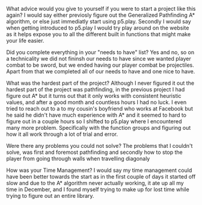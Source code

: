 What advice would you give to yourself if you were to start a project like this again?
I would say either previosly figure out the Generalized Pathfinding A* algorithm, or else just immediatly start using p5.play. Secondly I would say when getting introduced to p5.play I would try play around on the website as it helps expose you to all the different built in functions that might make your life easier. 

Did you complete everything in your "needs to have" list?
Yes and no, so on a technicality we did not fininsh our needs to have since we wanted player combat to be sword, but we ended having our player combat be projectiles. Apart from that we completed all of our needs to have and one nice to have.

What was the hardest part of the project?
Although I never figured it out the hardest part of the project was pathfinding, in the previous project I had figure out A* but it turns out that it only works with consistent heuristic values, and after a good month and countless hours I had no luck. I even tried to reach out to a to my cousin's boyfriend who works at Facebook but he said he didn't have much experience with A* and it seemed to hard to figure out in a couple hours so I shifted to p5.play where I encountered many more problem. Specifically with the function groups and figuring out how it all work through a lot of trial and error.

Were there any problems you could not solve?
The problems that I couldn't solve, was first and foremost pathfinding and secondly how to stop the player from going through walls when travelling diagonaly 

How was your Time Management?
I would say my time management could have been better towards the start as in the first couple of days it started off slow and due to the A* algorithm never actually working, it ate up all my time in December, and I found myself trying to make up for lost time while trying to figure out an entire library.